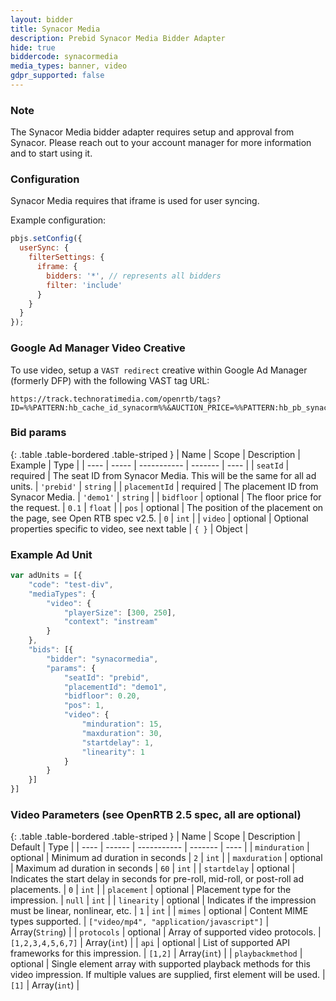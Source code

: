 ```yaml
---
layout: bidder
title: Synacor Media
description: Prebid Synacor Media Bidder Adapter
hide: true
biddercode: synacormedia
media_types: banner, video
gdpr_supported: false
---
```


### Note

The Synacor Media bidder adapter requires setup and approval from Synacor. Please reach out to your account manager for more information and to start using it.

### Configuration

Synacor Media requires that iframe is used for user syncing.

Example configuration:

```javascript
pbjs.setConfig({
  userSync: {
    filterSettings: {
      iframe: {
        bidders: '*', // represents all bidders
        filter: 'include'
      }
    }
  }
});
```

### Google Ad Manager Video Creative
To use video, setup a `VAST redirect` creative within Google Ad Manager (formerly DFP) with the following VAST tag URL:

```
https://track.technoratimedia.com/openrtb/tags?ID=%%PATTERN:hb_cache_id_synacorm%%&AUCTION_PRICE=%%PATTERN:hb_pb_synacormedia%%
```

### Bid params

{: .table .table-bordered .table-striped }
| Name | Scope | Description | Example | Type |
| ---- | ----- | ----------- | ------- | ---- |
| `seatId` | required | The seat ID from Synacor Media. This will be the same for all ad units. | `'prebid'` | `string` |
| `placementId` | required | The placement ID from Synacor Media. | `'demo1'` | `string` |
| `bidfloor` | optional | The floor price for the request. | `0.1` | `float` |
| `pos` | optional | The position of the placement on the page, see Open RTB spec v2.5. | `0` | `int` |
| `video` | optional | Optional properties specific to video, see next table | `{ }` | Object |

### Example Ad Unit

```javascript
var adUnits = [{
    "code": "test-div",
    "mediaTypes": {
        "video": {
            "playerSize": [300, 250],
            "context": "instream"
        }
    },
    "bids": [{
        "bidder": "synacormedia",
        "params": {
            "seatId": "prebid",
            "placementId": "demo1",
            "bidfloor": 0.20,
            "pos": 1,
            "video": {
                "minduration": 15,
                "maxduration": 30,
                "startdelay": 1,
                "linearity": 1
            }
        }
    }]
}]
```

### Video Parameters (see OpenRTB 2.5 spec, all are optional)

{: .table .table-bordered .table-striped }
| Name | Scope | Description | Default | Type |
| ---- | ------ | ----------- | ------- | ---- |
| `minduration` | optional | Minimum ad duration in seconds | `2` | `int` |
| `maxduration` | optional | Maximum ad duration in seconds | `60` | `int` |
| `startdelay` | optional | Indicates the start delay in seconds for pre-roll, mid-roll, or post-roll ad placements.  | `0` | `int` |
| `placement` | optional | Placement type for the impression. | `null` | `int` |
| `linearity` | optional | Indicates if the impression must be linear, nonlinear, etc. | `1` | `int` |
| `mimes` | optional | Content MIME types supported. | `["video/mp4", "application/javascript"]` | Array(`String`) |
| `protocols` | optional | Array of supported video protocols. | `[1,2,3,4,5,6,7]` | Array(`int`) |
| `api` | optional | List of supported API frameworks for this impression. | `[1,2]` | Array(`int`) |
| `playbackmethod` | optional | Single element array with supported playback methods for this video impression. If multiple values are supplied, first element will be used. | `[1]` | Array(`int`) |
